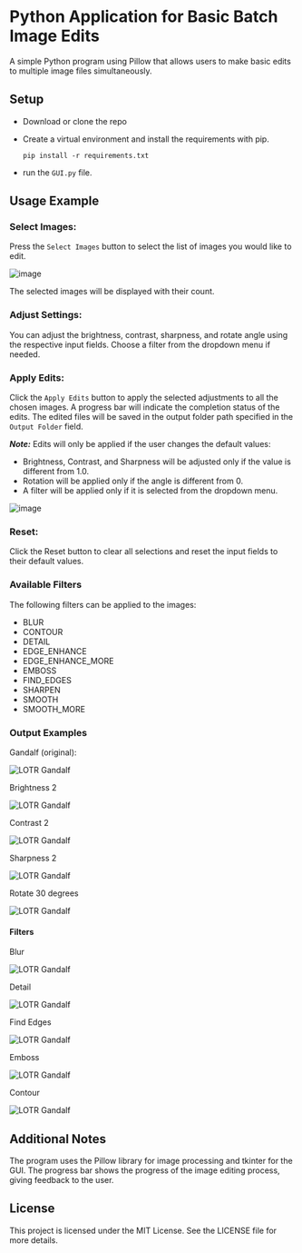 # Python Application for Basic Batch Image Edits

A simple Python program using Pillow that allows users to make basic edits to multiple image files simultaneously.

## Setup
- Download or clone the repo
- Create a virtual environment and install the requirements with pip.
  ```
  pip install -r requirements.txt
  ```

- run the `GUI.py` file.

## Usage Example

### Select Images:
Press the `Select Images` button to select the list of images you would like to edit.

![image](https://github.com/user-attachments/assets/dc949a25-e42b-437d-b15b-6c7b3345a269)

The selected images will be displayed with their count.

### Adjust Settings:

You can adjust the brightness, contrast, sharpness, and rotate angle using the respective input fields.
Choose a filter from the dropdown menu if needed.

### Apply Edits:

Click the `Apply Edits` button to apply the selected adjustments to all the chosen images. A progress bar will indicate the completion status of the edits.
The edited files will be saved in the output folder path specified in the `Output Folder` field.

**_Note:_** Edits will only be applied if the user changes the default values:
- Brightness, Contrast, and Sharpness will be adjusted only if the value is different from 1.0.
- Rotation will be applied only if the angle is different from 0.
- A filter will be applied only if it is selected from the dropdown menu.


![image](https://github.com/user-attachments/assets/6accec42-407e-408f-8f95-8c759ab4b5d0)


### Reset:
Click the Reset button to clear all selections and reset the input fields to their default values.

### Available Filters
The following filters can be applied to the images:

- BLUR
- CONTOUR
- DETAIL
- EDGE_ENHANCE
- EDGE_ENHANCE_MORE
- EMBOSS
- FIND_EDGES
- SHARPEN
- SMOOTH
- SMOOTH_MORE


### Output Examples
Gandalf (original):

![LOTR Gandalf](https://github.com/user-attachments/assets/97209112-7c5d-4818-92ac-804c6b831c3b)

Brightness 2

![LOTR Gandalf](https://github.com/user-attachments/assets/c2ee55b5-0192-44e7-8521-63c700937a6a)

Contrast 2

![LOTR Gandalf](https://github.com/user-attachments/assets/b8b8ba02-05c7-4785-9f03-c9f89b5dde0e)

Sharpness 2

![LOTR Gandalf](https://github.com/user-attachments/assets/cdd70ad1-b2a1-435f-8d85-9cfa6f1c105a)

Rotate 30 degrees

![LOTR Gandalf](https://github.com/user-attachments/assets/d926cf94-8794-49d2-a245-0e61cb63686a)

#### Filters

Blur

![LOTR Gandalf](https://github.com/user-attachments/assets/34e11526-bbd3-4e36-831f-672a2d706713)

Detail

![LOTR Gandalf](https://github.com/user-attachments/assets/519f2c07-27fd-4ec9-ab6c-2aeb10f8ed8a)

Find Edges

![LOTR Gandalf](https://github.com/user-attachments/assets/dbe02f78-0b72-4943-a5d9-58975486ed3b)

Emboss

![LOTR Gandalf](https://github.com/user-attachments/assets/bc66ba1d-5fdb-43b9-9412-d1c55765b6af)

Contour

![LOTR Gandalf](https://github.com/user-attachments/assets/64581992-a582-447e-af80-e38a2af939a6)


## Additional Notes
The program uses the Pillow library for image processing and tkinter for the GUI.
The progress bar shows the progress of the image editing process, giving feedback to the user.

## License
This project is licensed under the MIT License. See the LICENSE file for more details.
